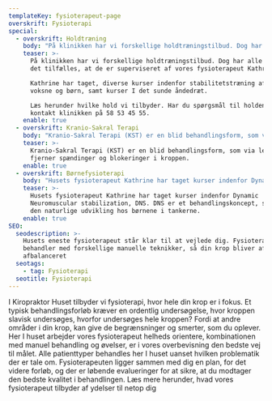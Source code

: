 ```yaml
---
templateKey: fysioterapeut-page
overskrift: Fysioterapi
special:
  - overskrift: Holdtræning
    body: "På klinikken har vi forskellige holdtræningstilbud. Dog har alle holdene det tilfælles, at de er superviseret af vores fysioterapeut Kathrine. \r\n\nKathrine har taget, diverse kurser indenfor stabilitetstræning af både voksne og børn, samt kurser I det sunde åndedræt. \r\n\nLæs herunder hvilke hold vi tilbyder. Har du spørgsmål til holdene så kontakt klinikken på 58 53 45 55. \r\n\n\r\n\n## Core-Fys 1 og 2: \r\n\nHoldet hvor der primært fokuseres  på maven og ryggen. Her trænes de stabiliserende muskler omkring vores rygsøjle. Der er to niveauer level 1 og 2. Core-Fys 1 starter med at bygge det gode fundament op, og derefter bliver kroppen gradvist stærkere og mere stabil til de mere avancerede øvelser. Core-Fys 2 er, for dem som træner i forvejen, men har brug for instruktion til at mærke, hvad den korrekte opspænding er, eller for dem som er gået videre fra hold 1. \r\n\nBegge hold forløber over 8 uger og koster 800 kr. i alt. Der ydes tilskud fra Danmark. Begge hold kræver at man selv, kan komme op og ned fra gulv. Ellers tages der hensyn til den enkelte deltager. \r\n\n\r\n\n## Hopla-Fys 1 og 2: \r\n\nBørneholdet, hvor den motoriske træning er i fokus. \r\n\nTræningen er med forskellige elementer, som styrker barnets naturlige udvikling. Der er derfor øje på, hvor det enkelte barn er henne motorisk, og hvordan vi naturligt får bygget dette videre.  Der vil være masser af sjov og leg, men også ro og bevægelser, hvor kroppen mærkes og sanses. \r\n\nHopla-Fys 1 henvender sig til børn i alderen 3 mdr-1 år. Hopla-Fys 2 henvender sig til børn i alderen 1-3 år.\r\n\nForældrene/bedsteforældrene er med på holdet, da det giver den bedste tryghed og støtte, at have sine nærmeste med. \r\n\nHoldet forløber over 6 gange á 60 min og koster 600 kr. Der ydes tilskud fra Danmark, hvis barnet er medlem."
    teaser: >-
      På klinikken har vi forskellige holdtræningstilbud. Dog har alle holdene
      det tilfælles, at de er superviseret af vores fysioterapeut Kathrine. 

      Kathrine har taget, diverse kurser indenfor stabilitetstræning af både
      voksne og børn, samt kurser I det sunde åndedræt. 

      Læs herunder hvilke hold vi tilbyder. Har du spørgsmål til holdene så
      kontakt klinikken på 58 53 45 55. 
    enable: true
  - overskrift: Kranio-Sakral Terapi
    body: "Kranio-Sakral Terapi (KST) er en blid behandlingsform, som via lette tryk  fjerner spændinger og blokeringer i kroppen. \r\n\nDet kranio-sakrale system består af:\r\n\n* Knoglerne i kraniet, rygsøjlen og korsbenet (sacrum).\r\n* Membranerne, der holder hjernen på plads i forhold til kraniets knogler.\r\n* Hjernevæsken (cerebrospinalvæsken), som cirkulerer omkring hjernen, og ned langs rygsøjlen. \r\n\nIndenfor KST arbejdes der med den kranio-sakrale rytme, som er en slags puls, som føres rundt i kroppen. Men der kan komme ubalancer i denne puls. Årsagerne kan være stress, piskesmæld, slag eller stød, influenza eller chok. De typiske patientgrupper der kommer på klinikken til KST behandling er piskesmæld, migræne, hovedpine, kæbesmerter, børn og rygproblemer.  \r\n\nDer søges, for at finde området der skal afspændes. Derved kan den kranio-sakrale rytme bevæge sig frit og ubesværet. \r\n\nKST arbejder især med kroppens nervesystem. Et anspændt nervesystem kan give spændinger i resten af kroppen, og blokere for vigtige funktioner fx fordøjelsen. Derfor er KST også rigtig godt til børn og spædbørn. Både fordi det er blidt og nænsomt, men også fordi mange små børn har problemer med mave/tarm funktionen.\r\n\nKST er også med til at nedsætte stressen I kroppen. Dette er både en hjælp til voksne, men også børn som udsættes for en stress under fødslen. Børn født ved kejsersnit, mangler de tryk og rotationer på kraniet, som børn født naturligt får. Derfor kan børn født ved kejsersnit mangle nogle grænser, og den kranio-sakrale rytme kan være nedsat. Dette igangsætter ikke kroppens systemer optimalt. Derfor vil kejsersnitsbørn have godt af KST, så rytmen kan starte. \r\n\nKST arbejder også med bindevævet, meridianbanerne og akupukturpunkter. Meridianbanerne er nogle energibaner i vores krop, som er koblet til organerne, derved kan man via KST også behandle de indre organer."
    teaser: >-
      Kranio-Sakral Terapi (KST) er en blid behandlingsform, som via lette tryk 
      fjerner spændinger og blokeringer i kroppen. 
    enable: true
  - overskrift: Børnefysioterapi
    body: "Husets fysioterapeut Kathrine har taget kurser indenfor Dynamic Neuromuscular stabilization, DNS. DNS er et behandlingskoncept, som har den naturlige udvikling hos børnene i tankerne. \r\n\nVia forskellige test og undersøgelsesredskaber, findes frem til barnets evt. udfordring. Dette kunne være barnet ikke vil ligge på maven. Dette kan skyldes: \r\n\n* Nedsat styrke i ryggen. \r\n* Manglende evne til at stabilisere rygsøjlen. \r\n* Bækkenet ligger ikke neutralt og mange andre årsager. \r\n\nDet enkelte barn vurderes, og der lægges i samråd med forældrene en plan for øvelser og træning. Selv små justeringer i barnets bevægemønster kan give store positive udslag. Forældrene har en stor rolle i den videre træning, da de er sammen med børnene indtil næste behandling. \r\n\nBørns hjerner er endnu ikke fuldtudviklet, og derfor er det nemmere at ændre uhensigtmæssige bevægemønstre. Børns centralnervesystem er stadig umodent, og ved øvelser som stimulerer, kan centralnervesystemet omprogrammeres. \r\n\nBehandling gør ikke ondt på barnet, men barnet kan selvfølgelig godt reagere, når man begynder at arbejde med øvelser som er mere krævende. Barnet undersøges grundigt, og hvis det kræver manuel behandling før at øvelserne kan igangsættes, så gøres dette. Vævet kan være forkortet, spændt og ufleksibelt, og der skal skabes frit bevægeligt væv. \r\n\nØnsker du en screening af dit barn? Eller oplever du afvigelser fra normalen? Så er børnefysioterapi en af vejene til målet. Kontakt klinikken for at booke en tid eller gør det online her på siden."
    teaser: >-
      Husets fysioterapeut Kathrine har taget kurser indenfor Dynamic
      Neuromuscular stabilization, DNS. DNS er et behandlingskoncept, som har
      den naturlige udvikling hos børnene i tankerne. 
    enable: true
SEO:
  seodescription: >-
    Husets eneste fysioterapeut står klar til at vejlede dig. Fysioterapeuten
    behandler med forskellige manuelle teknikker, så din krop bliver afspændt og
    afbalanceret
  seotags:
    - tag: Fysioterapi
  seotitle: Fysioterapi
---
```

I Kiropraktor Huset tilbyder vi fysioterapi, hvor hele din krop er i fokus. Et typisk behandlingsforløb kræver en ordentlig undersøgelse, hvor kroppen slavisk undersøges, hvorfor undersøges hele kroppen? Fordi at andre områder i din krop, kan give de begrænsninger og smerter, som du oplever. Her I huset arbejder vores fysioterapeut helheds orientere, kombinationen med manuel behandling og øvelser, er i vores overbevisning den bedste vej til målet. Alle patienttyper behandles her I huset uanset hvilken problematik der er tale om. Fysioterapeuten ligger sammen med dig en plan, for det videre forløb, og der er løbende evalueringer for at sikre, at du modtager den bedste kvalitet i behandlingen.  Læs mere herunder, hvad vores fysioterapeut tilbyder af ydelser til netop dig
